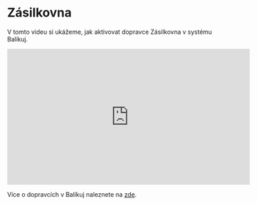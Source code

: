﻿---
sidebar_position: 1
---



# Zásilkovna

V tomto videu si ukážeme, jak aktivovat dopravce Zásilkovna v systému Balíkuj.



<iframe width="560" height="315" src="https://www.youtube.com/embed/5N6tTBpj_-4?si=R7G6twak8qN35C5f" title="YouTube video player" frameborder="0" allow="accelerometer; autoplay; clipboard-write; encrypted-media; gyroscope; picture-in-picture; web-share" referrerpolicy="strict-origin-when-cross-origin" allowfullscreen></iframe>


Více o dopravcích v Balíkuj naleznete na [zde](/docs/carrier/intro).

